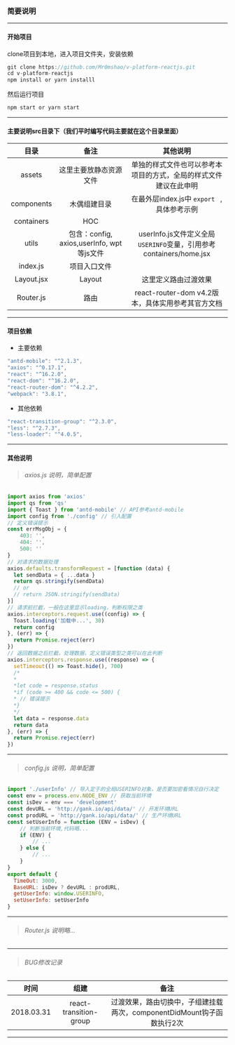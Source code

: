 
### 简要说明
------

#### 开始项目

clone项目到本地，进入项目文件夹，安装依赖

```javascript
git clone https://github.com/Mr0mshao/v-platform-reactjs.git
cd v-platform-reactjs
npm install or yarn installl
```
然后运行项目

```bash
npm start or yarn start
```

------

#### 主要说明src目录下（我们平时编写代码主要就在这个目录里面）
|目录|备注|其他说明|
|:-------:|:-------------:| :----------:|
|assets|这里主要放静态资源文件|单独的样式文件也可以参考本项目的方式，全局的样式文件建议在此申明|
|components|木偶组建目录|在最外层index.js中	`export ` ,具体参考示例|
|containers|HOC||
|utils|包含：config, axios,userInfo, wpt等js文件|userInfo.js文件定义全局`USERINFO`变量，引用参考containers/home.jsx|
|index.js|项目入口文件||
|Layout.jsx|Layout|这里定义路由过渡效果|
|Router.js|路由|react-router-dom v4.2版本，具体实用参考其官方文档|

-----

#### 项目依赖

* 主要依赖

```javascript
"antd-mobile": "^2.1.3",
"axios": "^0.17.1",
"react": "^16.2.0",
"react-dom": "^16.2.0",
"react-router-dom": "^4.2.2",
"webpack": "3.8.1",
```
* 其他依赖

```javascript
"react-transition-group": "^2.3.0",
"less": "^2.7.3",
"less-loader": "^4.0.5",
```

-----
#### 其他说明
> ###### axios.js 说明，简单配置
> 
```javascript
import axios from 'axios'
import qs from 'qs'
import { Toast } from 'antd-mobile' // API参考antd-mobile
import config from './config' // 引入配置
// 定义错误提示
const errMsgObj = {
	403: '',
	404: '',
	500: ''
}
// 对请求的数据处理
axios.defaults.transformRequest = [function (data) {
  let sendData = { ...data }
  return qs.stringify(sendData)
  // or
  // return JSON.stringify(sendData)
}]
// 请求前拦截，一般在这里显示loading，判断权限之类
axios.interceptors.request.use((config) => {
  Toast.loading('加载中...', 30)
  return config
}, (err) => {
  return Promise.reject(err)
})
// 返回数据之后拦截，处理数据，定义错误类型之类可以在此判断
axios.interceptors.response.use((response) => {
  setTimeout(() => Toast.hide(), 700)
  /*
  *
  *let code = response.status
  *if (code >= 400 && code <= 500) {
  *	// 错误提示
  *}
  */
  let data = response.data
  return data
}, (err) => {
  return Promise.reject(err)
})
```

----

> ###### config.js 说明，简单配置
> 
```javascript
import './userInfo' // 导入定于的全局USERINFO对象，是否要加密看情况自行决定
const env = process.env.NODE_ENV // 获取当前环境
const isDev = env === 'development'
const devURL = 'http://gank.io/api/data/' // 开发环境URL
const prodURL = 'http://gank.io/api/data/' // 生产环境URL
const setUserInfo = function (ENV = isDev) {
	// 判断当前环境,代码略...
	if (ENV) {
		// ...
	} else {
		// ...
	}
}
export default {
  TimeOut: 3000, 
  BaseURL: isDev ? devURL : prodURL,
  getUserInfo: window.USERINFO,
  setUserInfo: setUserInfo
}
```

----

> ###### Router.js 说明略...

----


> ###### BUG修改记录

|时间|组建|备注|
|:-------:|:-------------:| :----------:|
|2018.03.31|react-transition-group|过渡效果，路由切换中，子组建挂载两次，componentDidMount钩子函数执行2次|



------








